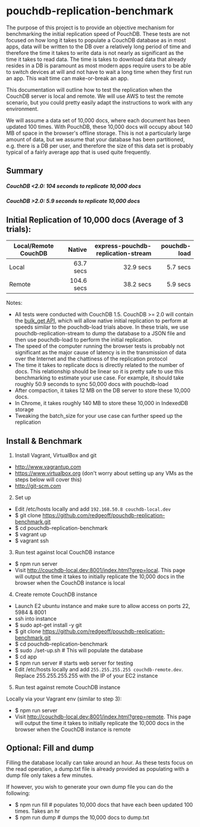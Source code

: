 # pouchdb-replication-benchmark

The purpose of this project is to provide an objective mechanism for benchmarking the initial replication speed of PouchDB. These tests are not focused on how long it takes to populate a CouchDB database as in most apps, data will be written to the DB over a relatively long period of time and therefore the time it takes to write data is not nearly as significant as the time it takes to read data. The time is takes to download data that already resides in a DB is paramount as most modern apps require users to be able to switch devices at will and not have to wait a long time when they first run an app. This wait time can make-or-break an app.

This documentation will outline how to test the replication when the CouchDB server is local and remote. We will use AWS to test the remote scenario, but you could pretty easily adapt the instructions to work with any environment.

We will assume a data set of 10,000 docs, where each document has been updated 100 times. With PouchDB, these 10,000 docs will occupy about 140 MB of space in the browser's offline storage. This is not a particularly large amount of data, but we assume that your database has been partitioned, e.g. there is a DB per user, and therefore the size of this data set is probably typical of a fairly average app that is used quite frequently.


Summary
---

##### CouchDB <2.0: 104 seconds to replicate 10,000 docs
##### CouchDB >2.0: 5.9 seconds to replicate 10,000 docs


Initial Replication of 10,000 docs (Average of 3 trials):
---

| Local/Remote CouchDB | Native      | express-pouchdb-replication-stream  | pouchdb-load  |
| -------------------- | ----------: | ----------------------------------: | ------------: |
| Local                | 63.7 secs   | 32.9 secs                           | 5.7 secs      |
| Remote               | 104.6 secs  | 38.2 secs                           | 5.9 secs      |


Notes:
* All tests were conducted with CouchDB 1.5. CouchDB >= 2.0 will contain the [bulk_get API](https://issues.apache.org/jira/browse/COUCHDB-2310), which will allow native initial replication to perform at speeds similar to the pouchdb-load trials above. In these trials, we use pouchdb-replication-stream to dump the database to a JSON file and then use pouchdb-load to perform the initial replication.
* The speed of the computer running the browser tests is probably not significant as the major cause of latency is in the transmission of data over the Internet and the chattiness of the replication protocol
* The time it takes to replicate docs is directly related to the number of docs. This relationship should be linear so it is pretty safe to use this benchmarking to estimate your use case. For example, it should take roughly 50.9 seconds to sync 50,000 docs with pouchdb-load
* After compaction, it takes 12 MB on the DB server to store these 10,000 docs.
* In Chrome, it takes roughly 140 MB to store these 10,000 in IndexedDB storage
* Tweaking the batch_size for your use case can further speed up the replication 


Install & Benchmark
---

1. Install Vagrant, VirtualBox and git

  * http://www.vagrantup.com
  * https://www.virtualbox.org (don't worry about setting up any VMs as the steps below will cover this)
  * http://git-scm.com


2. Set up

 * Edit /etc/hosts locally and add `192.168.50.8 couchdb-local.dev`
 * $ git clone https://github.com/redgeoff/pouchdb-replication-benchmark.git
 * $ cd pouchdb-replication-benchmark
 * $ vagrant up
 * $ vagrant ssh


3. Run test against local CouchDB instance

 * $ npm run server
 * Visit http://couchdb-local.dev:8001/index.html?grep=local. This page will output the time it takes to initially replicate the 10,000 docs in the browser when the CouchDB instance is local


4. Create remote CouchDB instance

 * Launch E2 ubuntu instance and make sure to allow access on ports 22, 5984 & 8001
 * ssh into instance
 * $ sudo apt-get install -y git
 * $ git clone https://github.com/redgeoff/pouchdb-replication-benchmark.git
 * $ cd pouchdb-replication-benchmark
 * $ sudo ./set-up.sh # This will populate the database
 * $ cd app
 * $ npm run server # starts web server for testing
 * Edit /etc/hosts locally and add `255.255.255.255 couchdb-remote.dev`. Replace 255.255.255.255 with the IP of your EC2 instance

5. Run test against remote CouchDB instance

Locally via your Vagrant env (similar to step 3):

 * $ npm run server
 * Visit http://couchdb-local.dev:8001/index.html?grep=remote. This page will output the time it takes to initially replicate the 10,000 docs in the browser when the CouchDB instance is remote


Optional: Fill and dump
---

Filling the database locally can take around an hour. As these tests focus on the read operation, a dump.txt file is already provided as populating with a dump file only takes a few minutes.

If however, you wish to generate your own dump file you can do the following:

 * $ npm run fill # populates 10,000 docs that have each been updated 100 times. Takes an hr
 * $ npm run dump # dumps the 10,000 docs to dump.txt
